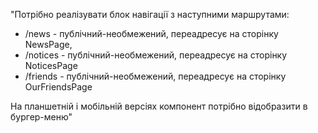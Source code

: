 "Потрібно реалізувати блок навігації з наступними маршрутами:

- /news - публічний-необмежений, переадресує на сторінку NewsPage,
- /notices - публічний-необмежений, переадресує на сторінку NoticesPage
- /friends - публічний-необмежений, переадресує на сторінку OurFriendsPage

На планшетній і мобільній версіях компонент потрібно відобразити в бургер-меню"
